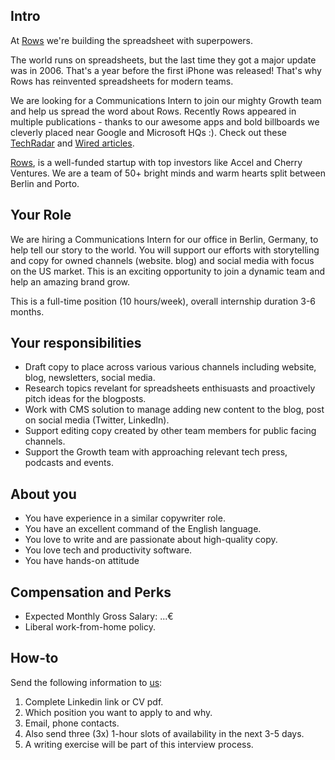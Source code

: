 ## Intro
At [Rows](https://rows.com/) we're building the spreadsheet with superpowers. 

The world runs on spreadsheets, but the last time they got a major update was in 2006. That's a year before the first iPhone was released!
That's why Rows has reinvented spreadsheets for modern teams.

We are looking for a Communications Intern to join our mighty Growth team and help us spread the word about Rows. Recently Rows appeared in multiple publications - thanks to our awesome apps and bold billboards we cleverly placed near Google and Microsoft HQs :). Check out these [TechRadar](https://www.techradar.com/uk/news/the-tyranny-of-microsoft-excel-may-finally-be-over) and [Wired articles](https://www.wired.com/story/spreadsheets-are-hot-and-cranking-out-complex-code/). 

[Rows](https://rows.com/), is a well-funded startup with top investors like Accel and Cherry Ventures. We are a team of 50+ bright minds and warm hearts split between Berlin and Porto.

## Your Role

We are hiring a Communications Intern for our office in Berlin, Germany, to help tell our story to the world. You will support our efforts with storytelling and copy for owned channels (website. blog) and social media with focus on the US market. This is an exciting opportunity to join a dynamic team and help an amazing brand grow.

This is a full-time position (10 hours/week), overall internship duration 3-6 months.

## Your responsibilities
- Draft copy to place across various various channels including website, blog, newsletters, social media.
- Research topics revelant for spreadsheets enthisuasts and proactively pitch ideas for the blogposts. 
- Work with CMS solution to manage adding new content to the blog, post on social media (Twitter, LinkedIn).
- Support editing copy created by other team members for public facing channels.
- Support the Growth team with approaching relevant tech press, podcasts and events.


## About you
- You have experience in a similar copywriter role.
- You have an excellent command of the English language.
- You love to write and are passionate about high-quality copy.
- You love tech and productivity software. 
- You have hands-on attitude


## Compensation and Perks
- Expected Monthly Gross Salary: ...€
- Liberal work-from-home policy.


## How-to
Send the following information to [us](mailto:join@rows.com):
1. Complete Linkedin link or CV pdf.
1. Which position you want to apply to and why.
1. Email, phone contacts.
1. Also send three (3x) 1-hour slots of availability in the next 3-5 days.
1. A writing exercise will be part of this interview process.
